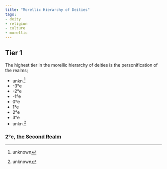 ```yaml
---
title: "Morellic Hierarchy of Deities"
tags:
- deity
- religion
- culture
- morellic
---
```

## Tier 1
The highest tier in the morellic hierarchy of deities is the personification of the realms;
- unkn.[^1]
- -3°e
- -2°e
- -1°e
- 0°e
- 1°e
- 2°e
- 3°e
- unkn.[^1]

### 2°e, [the Second Realm](geography/2nd-realm.md)

[^1]: unknown